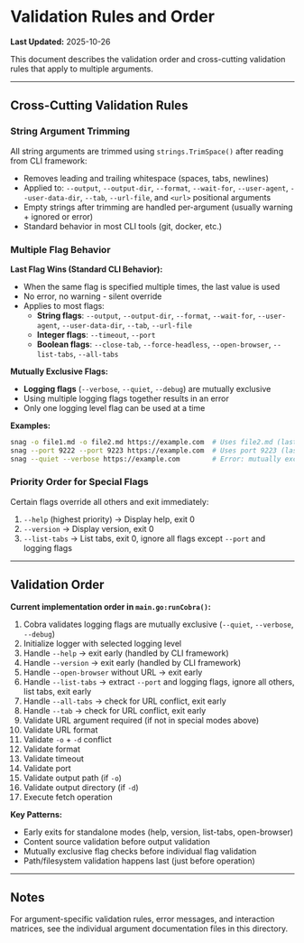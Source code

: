 # Validation Rules and Order

**Last Updated:** 2025-10-26

This document describes the validation order and cross-cutting validation rules that apply to multiple arguments.

---

## Cross-Cutting Validation Rules

### String Argument Trimming

All string arguments are trimmed using `strings.TrimSpace()` after reading from CLI framework:

- Removes leading and trailing whitespace (spaces, tabs, newlines)
- Applied to: `--output`, `--output-dir`, `--format`, `--wait-for`, `--user-agent`, `--user-data-dir`, `--tab`, `--url-file`, and `<url>` positional arguments
- Empty strings after trimming are handled per-argument (usually warning + ignored or error)
- Standard behavior in most CLI tools (git, docker, etc.)

### Multiple Flag Behavior

**Last Flag Wins (Standard CLI Behavior):**

- When the same flag is specified multiple times, the last value is used
- No error, no warning - silent override
- Applies to most flags:
  - **String flags**: `--output`, `--output-dir`, `--format`, `--wait-for`, `--user-agent`, `--user-data-dir`, `--tab`, `--url-file`
  - **Integer flags**: `--timeout`, `--port`
  - **Boolean flags**: `--close-tab`, `--force-headless`, `--open-browser`, `--list-tabs`, `--all-tabs`

**Mutually Exclusive Flags:**

- **Logging flags** (`--verbose`, `--quiet`, `--debug`) are mutually exclusive
- Using multiple logging flags together results in an error
- Only one logging level flag can be used at a time

**Examples:**

```bash
snag -o file1.md -o file2.md https://example.com  # Uses file2.md (last flag wins)
snag --port 9222 --port 9223 https://example.com  # Uses port 9223 (last flag wins)
snag --quiet --verbose https://example.com        # Error: mutually exclusive
```

### Priority Order for Special Flags

Certain flags override all others and exit immediately:

1. `--help` (highest priority) → Display help, exit 0
2. `--version` → Display version, exit 0
3. `--list-tabs` → List tabs, exit 0, ignore all flags except `--port` and logging flags

---

## Validation Order

**Current implementation order in `main.go:runCobra()`:**

1. Cobra validates logging flags are mutually exclusive (`--quiet`, `--verbose`, `--debug`)
2. Initialize logger with selected logging level
3. Handle `--help` → exit early (handled by CLI framework)
4. Handle `--version` → exit early (handled by CLI framework)
5. Handle `--open-browser` without URL → exit early
6. Handle `--list-tabs` → extract `--port` and logging flags, ignore all others, list tabs, exit early
7. Handle `--all-tabs` → check for URL conflict, exit early
8. Handle `--tab` → check for URL conflict, exit early
9. Validate URL argument required (if not in special modes above)
10. Validate URL format
11. Validate `-o` + `-d` conflict
12. Validate format
13. Validate timeout
14. Validate port
15. Validate output path (if `-o`)
16. Validate output directory (if `-d`)
17. Execute fetch operation

**Key Patterns:**

- Early exits for standalone modes (help, version, list-tabs, open-browser)
- Content source validation before output validation
- Mutually exclusive flag checks before individual flag validation
- Path/filesystem validation happens last (just before operation)

---

## Notes

For argument-specific validation rules, error messages, and interaction matrices, see the individual argument documentation files in this directory.
